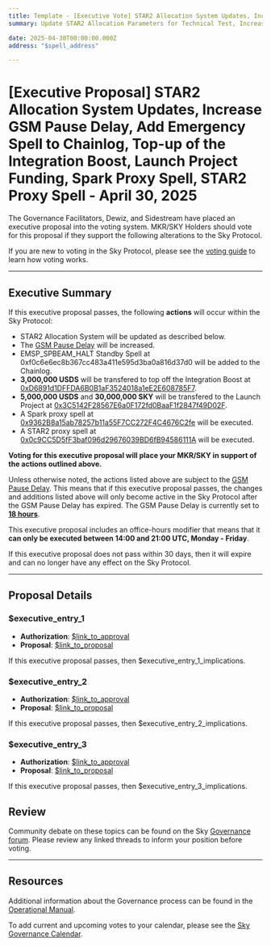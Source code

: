 ```yaml
---
title: Template - [Executive Vote] STAR2 Allocation System Updates, Increase GSM Pause Delay, Add Emergency Spell to Chainlog, Top-up of the Integration Boost, Launch Project Funding, Spark Proxy Spell, STAR2 Proxy Spell - April 30, 2025
summary: Update STAR2 Allocation Parameters for Technical Test, Increase the GSM Pause Delay, Add EMSP_SPBEAM_HALT to the Chainlog, Transfer funds for Integration Boost, Transfer funds for Launch Project, Execute Spark proxy Spell, Execute STAR2 proxy spell.

date: 2025-04-30T00:00:00.000Z
address: "$spell_address"

---
```

# [Executive Proposal] STAR2 Allocation System Updates, Increase GSM Pause Delay, Add Emergency Spell to Chainlog, Top-up of the Integration Boost, Launch Project Funding, Spark Proxy Spell, STAR2 Proxy Spell - April 30, 2025

The Governance Facilitators, Dewiz, and Sidestream have placed an executive proposal into the voting system. MKR/SKY Holders should vote for this proposal if they support the following alterations to the Sky Protocol.

If you are new to voting in the Sky Protocol, please see the [voting guide](https://manual.makerdao.com/governance/voting-in-makerdao/on-chain-governance) to learn how voting works.

---

## Executive Summary

If this executive proposal passes, the following **actions** will occur within the Sky Protocol:
- STAR2 Allocation System will be updated as described below.
- The [GSM Pause Delay](https://sky-atlas.powerhouse.io/#A.1.8.2.1_Pause_Delay-a98b8227-95f6-4711-9d8d-f52cbc6ad2d0|0db30758e055) will be increased.
- EMSP_SPBEAM_HALT Standby Spell at 0xf0c6e6ec8b367cc483a411e595d3ba0a816d37d0 will be added to the Chainlog.
- **3,000,000 USDS** will be transfered to top off the Integration Boost at [0xD6891d1DFFDA6B0B1aF3524018a1eE2E608785F7](https://etherscan.io/address/0xD6891d1DFFDA6B0B1aF3524018a1eE2E608785F7).
- **5,000,000 USDS** and **30,000,000 SKY** will be transfered to the Launch Project at [0x3C5142F28567E6a0F172fd0BaaF1f2847f49D02F](https://etherscan.io/address/0x3C5142F28567E6a0F172fd0BaaF1f2847f49D02F).
- A Spark proxy spell at [0x9362B8a15ab78257b11a55F7CC272F4C4676C2fe](https://etherscan.io/address/0x9362B8a15ab78257b11a55F7CC272F4C4676C2fe) will be executed.
- A STAR2 proxy spell at [0x0c9CC5D5fF3baf096d29676039BD6fB94586111A](https://etherscan.io/address/0x0c9CC5D5fF3baf096d29676039BD6fB94586111A) will be executed.


**Voting for this executive proposal will place your MKR/SKY in support of the actions outlined above.**

Unless otherwise noted, the actions listed above are subject to the [GSM Pause Delay](https://sky-atlas.powerhouse.io/#A.1.8.2.1_Pause_Delay-a98b8227-95f6-4711-9d8d-f52cbc6ad2d0|0db30758e055). This means that if this executive proposal passes, the changes and additions listed above will only become active in the Sky Protocol after the GSM Pause Delay has expired. The GSM Pause Delay is currently set to [**18 hours**](https://sky-atlas.powerhouse.io/#A.1.8.2.1.2_Pause_Delay_Current_Value-09d2514b-3169-4755-a654-2c774456980d|0db30758e055d2d0).

This executive proposal includes an office-hours modifier that means that it **can only be executed between 14:00 and 21:00 UTC, Monday - Friday**. 

If this executive proposal does not pass within 30 days, then it will expire and can no longer have any effect on the Sky Protocol.

---

## Proposal Details

### $executive_entry_1

- **Authorization**: [$link_to_approval]()
- **Proposal**: [$link_to_proposal]()

If this executive proposal passes, then $executive_entry_1_implications.

### $executive_entry_2

- **Authorization**: [$link_to_approval]()
- **Proposal**: [$link_to_proposal]()

If this executive proposal passes, then $executive_entry_2_implications.

### $executive_entry_3

- **Authorization**: [$link_to_approval]()
- **Proposal**: [$link_to_proposal]()

If this executive proposal passes, then $executive_entry_3_implications.

## Review

Community debate on these topics can be found on the Sky [Governance forum](https://forum.makerdao.com/). Please review any linked threads to inform your position before voting.

---

## Resources

Additional information about the Governance process can be found in the [Operational Manual](https://manual.makerdao.com).

To add current and upcoming votes to your calendar, please see the [Sky Governance Calendar](https://manual.makerdao.com/makerdao/calendars/governance-calendar).
